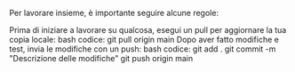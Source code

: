 Per lavorare insieme, è importante seguire alcune regole:

Prima di iniziare a lavorare su qualcosa, esegui un pull per aggiornare la tua copia locale:
bash
 codice:
    git pull origin main
Dopo aver fatto modifiche e test, invia le modifiche con un push:
bash
  codice:
    git add .
    git commit -m "Descrizione delle modifiche"
    git push origin main

